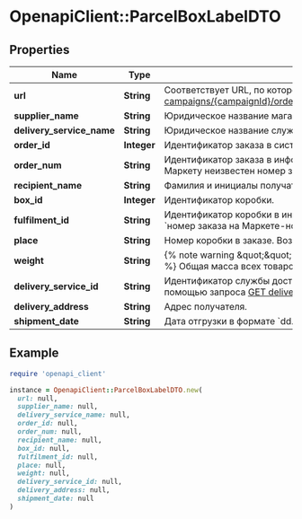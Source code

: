 # OpenapiClient::ParcelBoxLabelDTO

## Properties

| Name | Type | Description | Notes |
| ---- | ---- | ----------- | ----- |
| **url** | **String** | Соответствует URL, по которому выполняется запрос [GET campaigns/{campaignId}/orders/{orderId}/delivery/shipments/{shipmentId}/boxes/{boxId}/label](../../reference/orders/generateOrderLabel.md).  |  |
| **supplier_name** | **String** | Юридическое название магазина. |  |
| **delivery_service_name** | **String** | Юридическое название службы доставки. |  |
| **order_id** | **Integer** | Идентификатор заказа в системе Маркета. |  |
| **order_num** | **String** | Идентификатор заказа в информационной системе магазина.  Совпадает с &#x60;orderId&#x60;, если Маркету неизвестен номер заказа в системе магазина.  |  |
| **recipient_name** | **String** | Фамилия и инициалы получателя заказа. |  |
| **box_id** | **Integer** | Идентификатор коробки. |  |
| **fulfilment_id** | **String** | Идентификатор коробки в информационной системе магазина.  Возвращается в формате: &#x60;номер заказа на Маркете-номер коробки&#x60;. Например, &#x60;7206821‑1&#x60;, &#x60;7206821‑2&#x60; и т. д.  |  |
| **place** | **String** | Номер коробки в заказе. Возвращается в формате: &#x60;номер места/общее количество мест&#x60;.  |  |
| **weight** | **String** | {% note warning \&quot;\&quot; %}  Этот параметр устарел. Не используйте его.  {% endnote %}  Общая масса всех товаров в заказе. Возвращается в формате: &#x60;weight кг&#x60;.  |  |
| **delivery_service_id** | **String** | Идентификатор службы доставки. Информацию о службе доставки можно получить с помощью запроса [GET delivery/services](../../reference/orders/getDeliveryServices.md). |  |
| **delivery_address** | **String** | Адрес получателя. | [optional] |
| **shipment_date** | **String** | Дата отгрузки в формате &#x60;dd.MM.yyyy&#x60;. | [optional] |

## Example

```ruby
require 'openapi_client'

instance = OpenapiClient::ParcelBoxLabelDTO.new(
  url: null,
  supplier_name: null,
  delivery_service_name: null,
  order_id: null,
  order_num: null,
  recipient_name: null,
  box_id: null,
  fulfilment_id: null,
  place: null,
  weight: null,
  delivery_service_id: null,
  delivery_address: null,
  shipment_date: null
)
```

